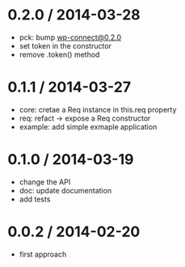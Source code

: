 
0.2.0 / 2014-03-28
==================

 * pck: bump wp-connect@0.2.0
 * set token in the constructor
 * remove .token() method

0.1.1 / 2014-03-27
==================

 * core: cretae a Req instance in this.req property
 * req: refact -> expose a Req constructor
 * example: add simple exmaple application

0.1.0 / 2014-03-19
==================

 * change the API
 * doc: update documentation
 * add tests

0.0.2 / 2014-02-20
==================

 * first approach
